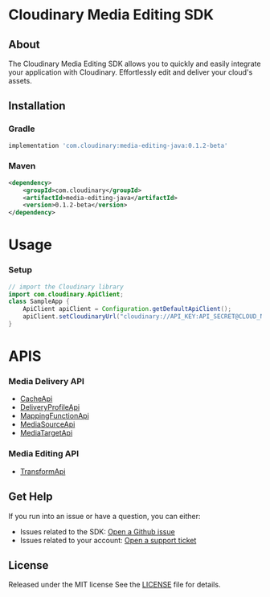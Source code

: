 Cloudinary Media Editing SDK
=========================
## About
The Cloudinary Media Editing SDK allows you to quickly and easily integrate your application with Cloudinary.
Effortlessly edit and deliver your cloud's assets.

## Installation
### Gradle
```groovy
implementation 'com.cloudinary:media-editing-java:0.1.2-beta'
```
### Maven
```xml
<dependency>
    <groupId>com.cloudinary</groupId>
    <artifactId>media-editing-java</artifactId>
    <version>0.1.2-beta</version>
</dependency>
```
# Usage
### Setup
```java
// import the Cloudinary library
import com.cloudinary.ApiClient;
class SampleApp {
    ApiClient apiClient = Configuration.getDefaultApiClient();
    apiClient.setCloudinaryUrl("cloudinary://API_KEY:API_SECRET@CLOUD_NAME");
}
```

# APIS
### Media Delivery API
* [CacheApi](https://github.com/cloudinary/media-delivery-api-java/blob/main/docs/CacheApi.md)
* [DeliveryProfileApi](https://github.com/cloudinary/media-delivery-api-java/blob/docs/DeliveryProfileApi.md)
* [MappingFunctionApi](https://github.com/cloudinary/media-delivery-api-java/blob/main/docs/MappingFunctionApi.md)
* [MediaSourceApi](https://github.com/cloudinary/media-delivery-api-java/blob/main/docs/MediaSourceApi.md)
* [MediaTargetApi](https://github.com/cloudinary/media-delivery-api-java/blob/main/docs/MediaTargetApi.md)

### Media Editing API
* [TransformApi](https://github.com/cloudinary/media-editing-api-java/blob/main/docs/TransformApi.md)

## Get Help
If you run into an issue or have a question, you can either:
- Issues related to the SDK: [Open a Github issue](https://github.com/cloudinary/media-editing-java/issues)
- Issues related to your account: [Open a support ticket](https://cloudinary.com/contact)

## License
Released under the MIT license See the [LICENSE](https://github.com/cloudinary/media-editing-java/blob/main/LICENSE) file for details.